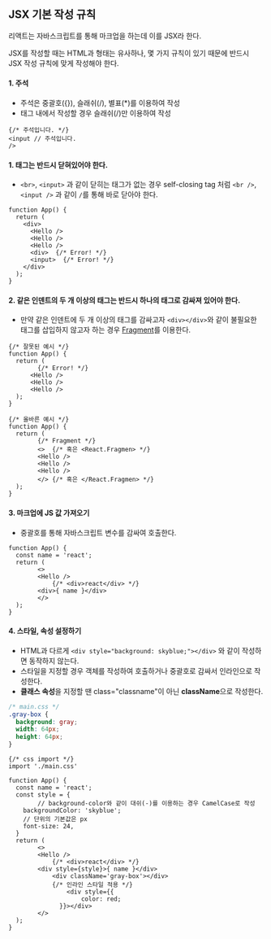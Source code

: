 ## JSX 기본 작성 규칙

리액트는 자바스크립트를 통해 마크업을 하는데 이를 JSX라 한다.

JSX를 작성할 때는 HTML과 형태는 유사하나, 몇 가지 규칙이 있기 때문에 반드시 JSX 작성 규칙에 맞게 작성해야 한다.

#### 1. 주석 

- 주석은 중괄호({}), 슬래쉬(/), 별표(*)를 이용하여 작성
- 태그 내에서 작성할 경우 슬래쉬(/)만 이용하여 작성

```react
{/* 주석입니다. */}
<input // 주석입니다.
/>
```



#### 1. 태그는 반드시 닫혀있어야 한다.

- `<br>`, `<input>` 과 같이 닫히는 태그가 없는 경우 self-closing tag 처럼 `<br />`, `<input />` 과 같이 `/`를 통해 바로 닫아야 한다.

```react
function App() {
  return (
    <div>
      <Hello />
      <Hello />
      <Hello />
      <div>  {/* Error! */}
      <input>  {/* Error! */}
    </div>
  );
}
```



#### 2. 같은 인덴트의 두 개 이상의 태그는 반드시 하나의 태그로 감싸져 있어야 한다.

- 만약 같은 인덴트에 두 개 이상의 태그를 감싸고자 `<div></div>`와 같이 불필요한 태그를 삽입하지 않고자 하는 경우 [Fragment](https://ko.reactjs.org/docs/fragments.html)를 이용한다. 

```react
{/* 잘못된 예시 */}
function App() {
  return (
	    {/* Error! */}
      <Hello />
      <Hello />
      <Hello />
  );
}
```

```react
{/* 올바른 예시 */}
function App() {
  return (
	    {/* Fragment */}
    	<>  {/* 혹은 <React.Fragmen> */}
        <Hello />
        <Hello />
        <Hello />
    	</> {/* 혹은 </React.Fragmen> */}
  );
}
```



#### 3. 마크업에 JS 값 가져오기

- 중괄호를 통해 자바스크립트 변수를 감싸여 호출한다.

```react
function App() {
  const name = 'react';
  return (
    	<>
        <Hello />
    		{/* <div>react</div> */}
        <div>{ name }</div>
    	</>
  );
}
```



#### 4. 스타일, 속성 설정하기

- HTML과 다르게 `<div style="background: skyblue;"></div>` 와 같이 작성하면 동작하지 않는다.
- 스타일을 지정할 경우 객체를 작성하여 호출하거나 중괄호로 감싸서 인라인으로 작성한다.
- **클래스 속성**을 지정할 땐 class="classname"이 아닌 **className**으로 작성한다.

```css
/* main.css */
.gray-box {
  background: gray;
  width: 64px;
  height: 64px;
}
```

```react
{/* css import */}
import './main.css'

function App() {
  const name = 'react';
  const style = {
		// background-color와 같이 대쉬(-)를 이용하는 경우 CamelCase로 작성
    backgroundColor: 'skyblue';  
  	// 단위의 기본값은 px
    font-size: 24,
  }
  return (
    	<>
        <Hello />
		    {/* <div>react</div> */}
        <div style={style}>{ name }</div>
    		<div className='gray-box'></div>
    		{/* 인라인 스타일 적용 */}
				<div style={{
    				color: red; 
			  }}></div>
    	</>
  );
}
```














